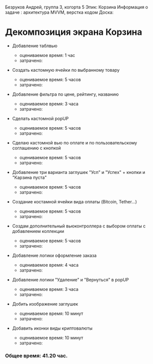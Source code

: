 Безруков Андрей, группа 3, когорта 5
Эпик: Корзина
Информация о задаче : архитектура MVVM, верстка кодом
Доска:

# Декомпозиция экрана Корзина

- Добавление таблвью
    - оцениваемое время: 1 час
    - затрачено:

- Создать кастомную ячейки по выбранному товару
    - оцениваемое время: 5 часов
    - затрачено: 
    
- Добавление фильтра по цене, рейтингу, названию
    - оцениваемое время: 3 часа
    - затрачено: 
    
- Сделать кастомной popUP 
    - оцениваемое время: 5 часов
    - затрачено:

- Сделаю кастомной вью по оплате и по пользовательскому соглашению с кнопкой
    - оцениваемое время: 5 часов
    - затрачено:

- Добавление три варианта заглушек "Усп" и "Успех" + кнопки и "Карзина пуста"
    - оцениваемое время: 5 часов
    - затрачено: 
    
- Создание костамной ячейки вида оплаты (Bitcoin, Tether...)
    - оцениваемое время: 5 часов
    - затрачено: 
    
- Создам дополнительный вьюконтроллера с выбором оплаты с добавлением коллекции
    - оцениваемое время: 5 часов
    - затрачено: 
    
- Добавление логики оформление заказа
    - оцениваемое время: 4 часа
    - затрачено: 
    
- Добавление логики "Удаление" и "Вернуться" в popUP
    - оцениваемое время: 3 часа
    - затрачено: 
    
- Добить изображение заглушек
    - оцениваемое время: 10 минут 
    - затрачено: 
    
    
- Добавить иконки виды криптовалюты
    - оцениваемое время: 10 минут 
    - затрачено: 


### Общее время: 41.20 час.
